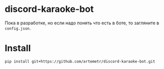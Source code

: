 # discord-karaoke-bot

Пока в разработке, но если надо понять что есть в боте, то загляните в `config.json`.

# Install

```bash
pip install git+https://github.com/artemetr/discord-karaoke-bot.git
```